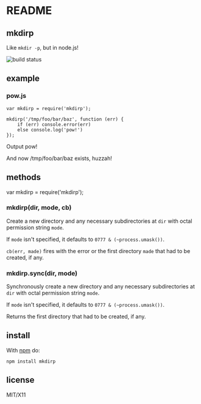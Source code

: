 # README

## mkdirp

Like `mkdir -p`, but in node.js!

![build status](https://secure.travis-ci.org/substack/node-mkdirp.png)

## example

### pow.js

```text
var mkdirp = require('mkdirp');

mkdirp('/tmp/foo/bar/baz', function (err) {
    if (err) console.error(err)
    else console.log('pow!')
});
```

Output pow!

And now /tmp/foo/bar/baz exists, huzzah!

## methods

var mkdirp = require\('mkdirp'\);

### mkdirp\(dir, mode, cb\)

Create a new directory and any necessary subdirectories at `dir` with octal permission string `mode`.

If `mode` isn't specified, it defaults to `0777 & (~process.umask())`.

`cb(err, made)` fires with the error or the first directory `made` that had to be created, if any.

### mkdirp.sync\(dir, mode\)

Synchronously create a new directory and any necessary subdirectories at `dir` with octal permission string `mode`.

If `mode` isn't specified, it defaults to `0777 & (~process.umask())`.

Returns the first directory that had to be created, if any.

## install

With [npm](http://npmjs.org) do:

```text
npm install mkdirp
```

## license

MIT/X11

